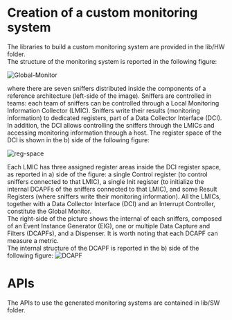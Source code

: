 # Creation of a custom monitoring system
The libraries to build a custom monitoring system are provided in the lib/HW folder.<br />
The structure of the monitoring system is reported in the following figure:


![Global-Monitor](https://i.imgur.com/xqNAz9M.png)

where there are seven sniffers distributed inside the components of a reference architecture (left-side of the image). Sniffers are controlled in teams: each team of sniffers can be controlled through a Local Monitoring Information Collector (LMIC). Sniffers write their results (monitoring information) to dedicated registers, part of a Data Collector Interface (DCI). In addition, the DCI allows controlling the sniffers through the LMICs and accessing monitoring information through a host. The register space of the DCI is shown in the b) side of the following figure:

![reg-space](https://i.imgur.com/HoEV4TB.png) 

Each LMIC has three assigned register areas inside the DCI register space, as reported in a) side of the figure: a single Control register (to control sniffers connected to that LMIC), a single Init register (to initialize the internal DCAPFs of the sniffers connected to that LMIC), and some Result Registers (where sniffers write their monitoring information). All the LMICs, together with a Data Collector Interface (DCI) and an Interrupt Controller, constitute the Global Monitor. <br />
The right-side of the picture shows the internal of each sniffers, composed of an Event Instance Generator (EIG), one or multiple Data Capture and Filters (DCAPFs), and a Dispenser. It is worth noting that each DCAPF can measure a metric. <br />
The internal structure of the DCAPF is reported in the b) side of the following figure:
![DCAPF](https://i.imgur.com/J52LpmJ.png)


 

# APIs
The APIs to use the generated monitoring systems are contained in lib/SW folder. <br />
